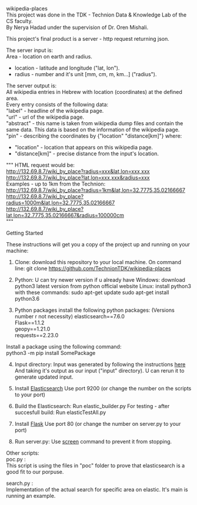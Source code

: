 wikipedia-places  
This project was done in the TDK - Technion Data & Knowledge Lab of the CS faculty.  
By Nerya Hadad under the supervision of Dr. Oren Mishali.  
  
This project's final product is a server - http request returning json.  
  
The server input is:  
Area - location on earth and radius.  
  * location - latitude and longitude ("lat, lon").  
  * radius - number and it's unit [mm, cm, m, km...] ("radius").  
  
The server output is:  
All wikipedia entries in Hebrew with location (coordinates) at the defined area.  
Every entry consists of the following data:  
"label" - headline of the wikipedia page.  
"url" - url of the wikipedia page.  
"abstract" - this name is taken from wikipedia dump files and contain the same data. This data is based on the information of the wikipedia page.  
"pin" - describing the coordinates by {"location" "distance[km]"} where:
  * "location" - location that appears on this wikipedia page.  
  * "distance[km]" - precise distance from the input's location.  
    
 
  
""" HTML request would be:  
http://132.69.8.7/wiki_by_place?radius=xxx&lat,lon=xxx,xxx  
http://132.69.8.7/wiki_by_place?lat,lon=xxx,xxx&radius=xxx  
Examples - up to 1km from the Technion:  
http://132.69.8.7/wiki_by_place?radius=1km&lat,lon=32.7775,35.02166667  
http://132.69.8.7/wiki_by_place?radius=1000m&lat,lon=32.7775,35.02166667  
http://132.69.8.7/wiki_by_place?lat,lon=32.7775,35.02166667&radius=100000cm  
"""
  


Getting Started

These instructions will get you a copy of the project up and running on your machine:

1. Clone:
download this repository to your local machine.
On command line:
	git clone https://github.com/TechnionTDK/wikipedia-places
2. Python:
U can try newer version if u already have
Windows:
download python3 latest version from python official website
Linux:
install python3 with these commands:
	sudo apt-get update
	sudo apt-get install python3.6
	
3. Python packages
install the following python packages:
(Versions number r not necessity)
elasticsearch==7.6.0  
Flask==1.1.2  
geopy==1.21.0  
requests==2.23.0  

Install a package using the following command:  
	python3 -m pip install SomePackage
	
4. Input directory:
Input was generated by following the instructions [here](https://github.com/TechnionTDK/dbpedia-hebrew)
And taking it's output as our input ("input" directory).
U can rerun it to generate updated input.

5. Install [Elasticsearch](https://github.com/TechnionTDK/project-guidelines/wiki/ElasticSearch)
Use port 9200 (or change the number on the scripts to your port)

6. Build the Elasticsearch:
Run elastic_builder.py
For testing - after succesfull build:
Run elasticTestAll.py

7. Install [Flask](https://github.com/TechnionTDK/project-guidelines/wiki/ExecuteFlaskAppOnLinux)
Use port 80 (or change the number on server.py to your port)

8. Run server.py:
Use [screen](https://github.com/TechnionTDK/project-guidelines/wiki/HowTo#how-to-execute-a-long-running-process-on-linux) command to prevent it from stopping.

Other scripts:  
poc.py :  
This script is using the files in "poc" folder to prove that elasticsearch is a good fit to our porpuse.

search.py :  
Implementation of the actual search for specific area on elastic.
It's main is running an example.